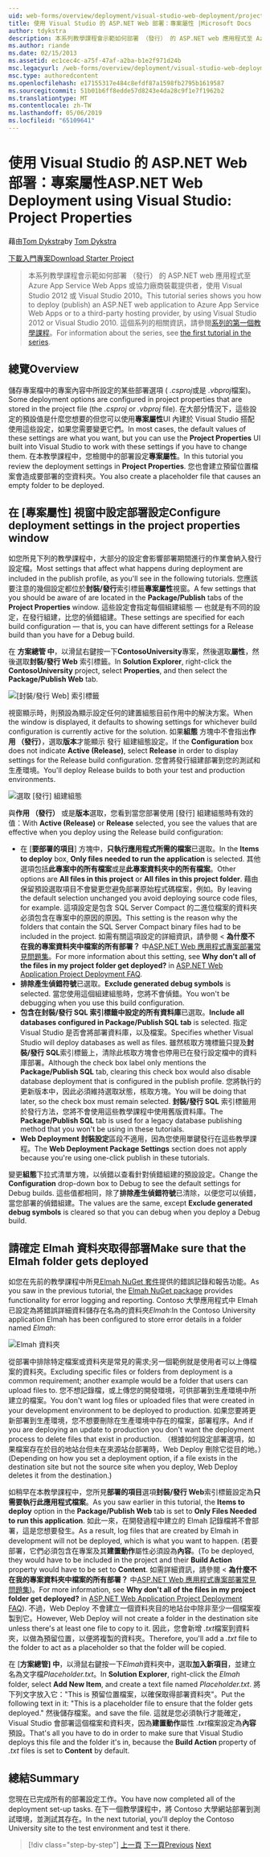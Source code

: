 ```yaml
---
uid: web-forms/overview/deployment/visual-studio-web-deployment/project-properties
title: 使用 Visual Studio 的 ASP.NET Web 部署：專案屬性 |Microsoft Docs
author: tdykstra
description: 本系列教學課程會示範如何部署 （發行） 的 ASP.NET web 應用程式至 Azure App Service Web Apps 或協力廠商裝載提供者，使用...
ms.author: riande
ms.date: 02/15/2013
ms.assetid: ec1cec4c-a75f-47af-a2ba-b1e2f971d24b
msc.legacyurl: /web-forms/overview/deployment/visual-studio-web-deployment/project-properties
msc.type: authoredcontent
ms.openlocfilehash: e17155317e484c8efdf87a1598fb2795b1619587
ms.sourcegitcommit: 51b01b6ff8edde57d8243e4da28c9f1e7f1962b2
ms.translationtype: MT
ms.contentlocale: zh-TW
ms.lasthandoff: 05/06/2019
ms.locfileid: "65109641"
---
```

# <a name="aspnet-web-deployment-using-visual-studio-project-properties"></a><span data-ttu-id="fbd73-103">使用 Visual Studio 的 ASP.NET Web 部署：專案屬性</span><span class="sxs-lookup"><span data-stu-id="fbd73-103">ASP.NET Web Deployment using Visual Studio: Project Properties</span></span>

<span data-ttu-id="fbd73-104">藉由[Tom Dykstra](https://github.com/tdykstra)</span><span class="sxs-lookup"><span data-stu-id="fbd73-104">by [Tom Dykstra](https://github.com/tdykstra)</span></span>

[<span data-ttu-id="fbd73-105">下載入門專案</span><span class="sxs-lookup"><span data-stu-id="fbd73-105">Download Starter Project</span></span>](http://go.microsoft.com/fwlink/p/?LinkId=282627)

> <span data-ttu-id="fbd73-106">本系列教學課程會示範如何部署 （發行） 的 ASP.NET web 應用程式至 Azure App Service Web Apps 或協力廠商裝載提供者，使用 Visual Studio 2012 或 Visual Studio 2010。</span><span class="sxs-lookup"><span data-stu-id="fbd73-106">This tutorial series shows you how to deploy (publish) an ASP.NET web application to Azure App Service Web Apps or to a third-party hosting provider, by using Visual Studio 2012 or Visual Studio 2010.</span></span> <span data-ttu-id="fbd73-107">這個系列的相關資訊，請參閱[系列的第一個教學課程](introduction.md)。</span><span class="sxs-lookup"><span data-stu-id="fbd73-107">For information about the series, see [the first tutorial in the series](introduction.md).</span></span>

## <a name="overview"></a><span data-ttu-id="fbd73-108">總覽</span><span class="sxs-lookup"><span data-stu-id="fbd73-108">Overview</span></span>

<span data-ttu-id="fbd73-109">儲存專案檔中的專案內容中所設定的某些部署選項 ( *.csproj*或是 *.vbproj*檔案)。</span><span class="sxs-lookup"><span data-stu-id="fbd73-109">Some deployment options are configured in project properties that are stored in the project file (the *.csproj* or *.vbproj* file).</span></span> <span data-ttu-id="fbd73-110">在大部分情況下，這些設定的預設值是什麼您想要的但您可以使用**專案屬性**UI 內建於 Visual Studio 搭配使用這些設定，如果您需要變更它們。</span><span class="sxs-lookup"><span data-stu-id="fbd73-110">In most cases, the default values of these settings are what you want, but you can use the **Project Properties** UI built into Visual Studio to work with these settings if you have to change them.</span></span> <span data-ttu-id="fbd73-111">在本教學課程中，您檢閱中的部署設定**專案屬性**。</span><span class="sxs-lookup"><span data-stu-id="fbd73-111">In this tutorial you review the deployment settings in **Project Properties**.</span></span> <span data-ttu-id="fbd73-112">您也會建立預留位置檔案會造成要部署的空資料夾。</span><span class="sxs-lookup"><span data-stu-id="fbd73-112">You also create a placeholder file that causes an empty folder to be deployed.</span></span>

## <a name="configure-deployment-settings-in-the-project-properties-window"></a><span data-ttu-id="fbd73-113">在 [專案屬性] 視窗中設定部署設定</span><span class="sxs-lookup"><span data-stu-id="fbd73-113">Configure deployment settings in the project properties window</span></span>

<span data-ttu-id="fbd73-114">如您所見下列的教學課程中，大部分的設定會影響部署期間進行的作業會納入發行設定檔。</span><span class="sxs-lookup"><span data-stu-id="fbd73-114">Most settings that affect what happens during deployment are included in the publish profile, as you'll see in the following tutorials.</span></span> <span data-ttu-id="fbd73-115">您應該要注意的幾個設定都位於**封裝/發行**索引標籤**專案屬性**視窗。</span><span class="sxs-lookup"><span data-stu-id="fbd73-115">A few settings that you should be aware of are located in the **Package/Publish** tabs of the **Project Properties** window.</span></span> <span data-ttu-id="fbd73-116">這些設定會指定每個組建組態 — 也就是有不同的設定，在發行組建，比您的偵錯組建。</span><span class="sxs-lookup"><span data-stu-id="fbd73-116">These settings are specified for each build configuration — that is, you can have different settings for a Release build than you have for a Debug build.</span></span>

<span data-ttu-id="fbd73-117">在 **方案總管 中**，以滑鼠右鍵按一下**ContosoUniversity**專案，然後選取**屬性**，然後選取**封裝/發行 Web** 索引標籤。</span><span class="sxs-lookup"><span data-stu-id="fbd73-117">In **Solution Explorer**, right-click the **ContosoUniversity** project, select **Properties**, and then select the **Package/Publish Web** tab.</span></span>

![[封裝/發行 Web] 索引標籤](project-properties/_static/image1.png)

<span data-ttu-id="fbd73-119">視窗顯示時，則預設為顯示設定任何的建置組態目前作用中的解決方案。</span><span class="sxs-lookup"><span data-stu-id="fbd73-119">When the window is displayed, it defaults to showing settings for whichever build configuration is currently active for the solution.</span></span> <span data-ttu-id="fbd73-120">如果**組態** 方塊中不會指出**作用 （發行）**，選取**版本**才能顯示 發行 組建組態設定。</span><span class="sxs-lookup"><span data-stu-id="fbd73-120">If the **Configuration** box does not indicate **Active (Release)**, select **Release** in order to display settings for the Release build configuration.</span></span> <span data-ttu-id="fbd73-121">您會將發行組建部署到您的測試和生產環境。</span><span class="sxs-lookup"><span data-stu-id="fbd73-121">You'll deploy Release builds to both your test and production environments.</span></span>

![選取 [發行] 組建組態](project-properties/_static/image2.png)

<span data-ttu-id="fbd73-123">與**作用 （發行）** 或是**版本**選取，您看到當您部署使用 [發行] 組建組態時有效的值：</span><span class="sxs-lookup"><span data-stu-id="fbd73-123">With **Active (Release)** or **Release** selected, you see the values that are effective when you deploy using the Release build configuration:</span></span>

- <span data-ttu-id="fbd73-124">在 [**要部署的項目**] 方塊中，**只執行應用程式所需的檔案**已選取。</span><span class="sxs-lookup"><span data-stu-id="fbd73-124">In the **Items to deploy** box, **Only files needed to run the application** is selected.</span></span> <span data-ttu-id="fbd73-125">其他選項包括**此專案中的所有檔案**或是**此專案資料夾中的所有檔案**。</span><span class="sxs-lookup"><span data-stu-id="fbd73-125">Other options are **All files in this project** or **All files in this project folder**.</span></span> <span data-ttu-id="fbd73-126">藉由保留預設選取項目不會變更您避免部署原始程式碼檔案，例如。</span><span class="sxs-lookup"><span data-stu-id="fbd73-126">By leaving the default selection unchanged you avoid deploying source code files, for example.</span></span> <span data-ttu-id="fbd73-127">這項設定是包含 SQL Server Compact 的二進位檔案的資料夾必須包含在專案中的原因的原因。</span><span class="sxs-lookup"><span data-stu-id="fbd73-127">This setting is the reason why the folders that contain the SQL Server Compact binary files had to be included in the project.</span></span> <span data-ttu-id="fbd73-128">如需有關這項設定的詳細資訊，請參閱 <<c0>  **為什麼不在我的專案資料夾中檔案的所有部署？** 中[ASP.NET Web 應用程式專案部署常見問題集](https://msdn.microsoft.com/library/ee942158.aspx)。</span><span class="sxs-lookup"><span data-stu-id="fbd73-128">For more information about this setting, see **Why don't all of the files in my project folder get deployed?** in [ASP.NET Web Application Project Deployment FAQ](https://msdn.microsoft.com/library/ee942158.aspx).</span></span>
- <span data-ttu-id="fbd73-129">**排除產生偵錯符號**已選取。</span><span class="sxs-lookup"><span data-stu-id="fbd73-129">**Exclude generated debug symbols** is selected.</span></span> <span data-ttu-id="fbd73-130">當您使用這個組建組態時，您將不會偵錯。</span><span class="sxs-lookup"><span data-stu-id="fbd73-130">You won't be debugging when you use this build configuration.</span></span>
- <span data-ttu-id="fbd73-131">**包含在封裝/發行 SQL 索引標籤中設定的所有資料庫**已選取。</span><span class="sxs-lookup"><span data-stu-id="fbd73-131">**Include all databases configured in Package/Publish SQL tab** is selected.</span></span> <span data-ttu-id="fbd73-132">指定 Visual Studio 是否會將部署資料庫，以及檔案。</span><span class="sxs-lookup"><span data-stu-id="fbd73-132">Specifies whether Visual Studio will deploy databases as well as files.</span></span> <span data-ttu-id="fbd73-133">雖然核取方塊標籤只提及**封裝/發行 SQL**索引標籤上，清除此核取方塊會也停用已在發行設定檔中的資料庫部署。</span><span class="sxs-lookup"><span data-stu-id="fbd73-133">Although the check box label only mentions the **Package/Publish SQL** tab, clearing this check box would also disable database deployment that is configured in the publish profile.</span></span> <span data-ttu-id="fbd73-134">您將執行的更新版本中，因此必須維持選取狀態，核取方塊。</span><span class="sxs-lookup"><span data-stu-id="fbd73-134">You will be doing that later, so the check box must remain selected.</span></span> <span data-ttu-id="fbd73-135">**封裝/發行 SQL**  索引標籤用於發行方法，您將不會使用這些教學課程中使用舊版資料庫。</span><span class="sxs-lookup"><span data-stu-id="fbd73-135">The **Package/Publish SQL** tab is used for a legacy database publishing method that you won't be using in these tutorials.</span></span>
- <span data-ttu-id="fbd73-136">**Web Deployment 封裝設定**區段不適用，因為您使用單鍵發行在這些教學課程。</span><span class="sxs-lookup"><span data-stu-id="fbd73-136">The **Web Deployment Package Settings** section does not apply because you're using one-click publish in these tutorials.</span></span>

<span data-ttu-id="fbd73-137">變更**組態**下拉式清單方塊，以偵錯以查看針對偵錯組建的預設設定。</span><span class="sxs-lookup"><span data-stu-id="fbd73-137">Change the **Configuration** drop-down box to Debug to see the default settings for Debug builds.</span></span> <span data-ttu-id="fbd73-138">這些值都相同，除了**排除產生偵錯符號**已清除，以便您可以偵錯，當您部署的偵錯組建。</span><span class="sxs-lookup"><span data-stu-id="fbd73-138">The values are the same, except **Exclude generated debug symbols** is cleared so that you can debug when you deploy a Debug build.</span></span>

## <a name="make-sure-that-the-elmah-folder-gets-deployed"></a><span data-ttu-id="fbd73-139">請確定 Elmah 資料夾取得部署</span><span class="sxs-lookup"><span data-stu-id="fbd73-139">Make sure that the Elmah folder gets deployed</span></span>

<span data-ttu-id="fbd73-140">如您在先前的教學課程中所見[Elmah NuGet 套件](http://www.hanselman.com/blog/NuGetPackageOfTheWeek7ELMAHErrorLoggingModulesAndHandlersWithSQLServerCompact.aspx)提供的錯誤記錄和報告功能。</span><span class="sxs-lookup"><span data-stu-id="fbd73-140">As you saw in the previous tutorial, the [Elmah NuGet package](http://www.hanselman.com/blog/NuGetPackageOfTheWeek7ELMAHErrorLoggingModulesAndHandlersWithSQLServerCompact.aspx) provides functionality for error logging and reporting.</span></span> <span data-ttu-id="fbd73-141">Contoso 大學應用程式中 Elmah 已設定為將錯誤詳細資料儲存在名為的資料夾*Elmah*:</span><span class="sxs-lookup"><span data-stu-id="fbd73-141">In the Contoso University application Elmah has been configured to store error details in a folder named *Elmah*:</span></span>

![Elmah 資料夾](project-properties/_static/image3.png)

<span data-ttu-id="fbd73-143">從部署中排除特定檔案或資料夾是常見的需求;另一個範例就是使用者可以上傳檔案的資料夾。</span><span class="sxs-lookup"><span data-stu-id="fbd73-143">Excluding specific files or folders from deployment is a common requirement; another example would be a folder that users can upload files to.</span></span> <span data-ttu-id="fbd73-144">您不想記錄檔，或上傳您的開發環境，可供部署到生產環境中所建立的檔案。</span><span class="sxs-lookup"><span data-stu-id="fbd73-144">You don't want log files or uploaded files that were created in your development environment to be deployed to production.</span></span> <span data-ttu-id="fbd73-145">如果您要將更新部署到生產環境，您不想要刪除在生產環境中存在的檔案，部署程序。</span><span class="sxs-lookup"><span data-stu-id="fbd73-145">And if you are deploying an update to production you don't want the deployment process to delete files that exist in production.</span></span> <span data-ttu-id="fbd73-146">（根據如何設定部署選項，如果檔案存在於目的地站台但未在來源站台部署時，Web Deploy 刪除它從目的地。）</span><span class="sxs-lookup"><span data-stu-id="fbd73-146">(Depending on how you set a deployment option, if a file exists in the destination site but not the source site when you deploy, Web Deploy deletes it from the destination.)</span></span>

<span data-ttu-id="fbd73-147">如稍早在本教學課程中，您所見**部署的項目**選項**封裝/發行 Web**索引標籤設定為**只需要執行此應用程式檔案**。</span><span class="sxs-lookup"><span data-stu-id="fbd73-147">As you saw earlier in this tutorial, the **Items to deploy** option in the **Package/Publish Web** tab is set to **Only Files Needed to run this application**.</span></span> <span data-ttu-id="fbd73-148">如此一來，在開發過程中建立的 Elmah 記錄檔將不會部署，這是您想要發生。</span><span class="sxs-lookup"><span data-stu-id="fbd73-148">As a result, log files that are created by Elmah in development will not be deployed, which is what you want to happen.</span></span> <span data-ttu-id="fbd73-149">(若要部署，它們必須包含在專案及其**建置動作**屬性必須設為**內容**。</span><span class="sxs-lookup"><span data-stu-id="fbd73-149">(To be deployed, they would have to be included in the project and their **Build Action** property would have to be set to **Content**.</span></span> <span data-ttu-id="fbd73-150">如需詳細資訊，請參閱 <<c0>  **為什麼不在我的專案資料夾中檔案的所有部署？** 中[ASP.NET Web 應用程式專案部署常見問題集](https://msdn.microsoft.com/library/ee942158.aspx))。</span><span class="sxs-lookup"><span data-stu-id="fbd73-150">For more information, see **Why don't all of the files in my project folder get deployed?** in [ASP.NET Web Application Project Deployment FAQ](https://msdn.microsoft.com/library/ee942158.aspx)).</span></span> <span data-ttu-id="fbd73-151">不過，Web Deploy 不會建立一個資料夾目的地站台中除非至少一個檔案複製到它。</span><span class="sxs-lookup"><span data-stu-id="fbd73-151">However, Web Deploy will not create a folder in the destination site unless there's at least one file to copy to it.</span></span> <span data-ttu-id="fbd73-152">因此，您會新增 *.txt*檔案到資料夾，以做為預留位置，以便將複製的資料夾。</span><span class="sxs-lookup"><span data-stu-id="fbd73-152">Therefore, you'll add a *.txt* file to the folder to act as a placeholder so that the folder will be copied.</span></span>

<span data-ttu-id="fbd73-153">在 [**方案總管] 中**，以滑鼠右鍵按一下*Elmah*資料夾中，選取**加入新項目**，並建立名為文字檔*Placeholder.txt*。</span><span class="sxs-lookup"><span data-stu-id="fbd73-153">In **Solution Explorer**, right-click the *Elmah* folder, select **Add New Item**, and create a text file named *Placeholder.txt*.</span></span> <span data-ttu-id="fbd73-154">將下列文字放入它："This is 預留位置檔案，以確保取得部署資料夾"。</span><span class="sxs-lookup"><span data-stu-id="fbd73-154">Put the following text in it: "This is a placeholder file to ensure that the folder gets deployed."</span></span> <span data-ttu-id="fbd73-155">然後儲存檔案。</span><span class="sxs-lookup"><span data-stu-id="fbd73-155">and save the file.</span></span> <span data-ttu-id="fbd73-156">這就是您必須執行才能確定，Visual Studio 會部署這個檔案和資料夾，因為**建置動作**屬性 *.txt*檔案設定為**內容**預設。</span><span class="sxs-lookup"><span data-stu-id="fbd73-156">That's all you have to do in order to make sure that Visual Studio deploys this file and the folder it's in, because the **Build Action** property of *.txt* files is set to **Content** by default.</span></span>

## <a name="summary"></a><span data-ttu-id="fbd73-157">總結</span><span class="sxs-lookup"><span data-stu-id="fbd73-157">Summary</span></span>

<span data-ttu-id="fbd73-158">您現在已完成所有的部署設定工作。</span><span class="sxs-lookup"><span data-stu-id="fbd73-158">You have now completed all of the deployment set-up tasks.</span></span> <span data-ttu-id="fbd73-159">在下一個教學課程中，將 Contoso 大學網站部署到測試環境，並測試其存在。</span><span class="sxs-lookup"><span data-stu-id="fbd73-159">In the next tutorial, you'll deploy the Contoso University site to the test environment and test it there.</span></span>

> [!div class="step-by-step"]
> <span data-ttu-id="fbd73-160">[上一頁](web-config-transformations.md)
> [下一頁](deploying-to-iis.md)</span><span class="sxs-lookup"><span data-stu-id="fbd73-160">[Previous](web-config-transformations.md)
[Next](deploying-to-iis.md)</span></span>

